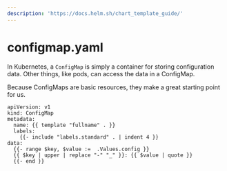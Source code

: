 ```yaml
---
description: 'https://docs.helm.sh/chart_template_guide/'
---
```


# configmap.yaml

 In Kubernetes, a `ConfigMap` is simply a container for storing configuration data. Other things, like pods, can access the data in a ConfigMap.

Because ConfigMaps are basic resources, they make a great starting point for us.

```text
apiVersion: v1
kind: ConfigMap
metadata:
  name: {{ template "fullname" . }}
  labels:
    {{- include "labels.standard" . | indent 4 }}
data:
  {{- range $key, $value :=  .Values.config }}
  {{ $key | upper | replace "-" "_" }}: {{ $value | quote }}
  {{- end }}
```

